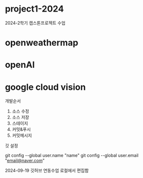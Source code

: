 # project1-2024
2024-2학기 캡스톤프로젝트 수업

# openweathermap

# openAI

# google cloud vision


개발순서
1. 소스 수정
2. 소스 저장
3. 스테이지
4. 커밋&푸시
5. 커밋메시지

깃 설정

git config --global user.name "name"
git config --global user.email "email@naver.com"

2024-09-19 깃허브 연동수업
로컬에서 편집함
